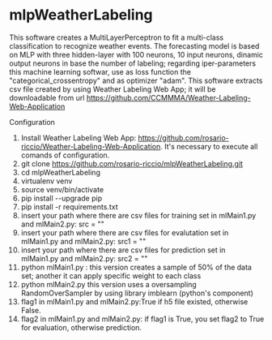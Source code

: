 # mlpWeatherLabeling

This software creates a MultiLayerPerceptron to fit a multi-class classification to recognize weather events. The forecasting model is based on MLP with three hidden-layer with 100 neurons, 10 input neurons, dinamic output neurons in base the number of labeling; regarding iper-parameters this machine learning softwar, use as loss function the "categorical_crossentropy" and as optimizer "adam". This software extracts csv file created by using Weather Labeling Web App; it will be downloadable from url https://github.com/CCMMMA/Weather-Labeling-Web-Application

Configuration

1. Install Weather Labeling Web App: https://github.com/rosario-riccio/Weather-Labeling-Web-Application. It's necessary to execute all comands of configuration.
2. git clone https://github.com/rosario-riccio/mlpWeatherLabeling.git
3. cd mlpWeatherLabeling
4. virtualenv venv
5. source venv/bin/activate
6. pip install --upgrade pip
7. pip install -r requirements.txt
8. insert your path where there are csv files for training set in mlMain1.py and mlMain2.py: src = ""
9. insert your path where there are csv files for evalutation set in mlMain1.py and mlMain2.py: src1 = ""
10. insert your path where there are csv files for prediction set in mlMain1.py and mlMain2.py: src2 = ""
11. python mlMain1.py : this version creates a sample of 50% of the data set; another it can apply specific weight to each class
12. python mlMain2.py this version uses a oversampling RandomOverSampler by using library imblearn (python's component)
13. flag1 in mlMain1.py and mlMain2.py:True if h5 file existed, otherwise False.
14. flag2 in mlMain1.py and mlMain2.py: if flag1 is True, you set flag2 to True for evaluation, otherwise prediction.
